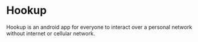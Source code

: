 # Hookup
Hookup is an android app for everyone to interact over a personal network without internet or cellular network.   
